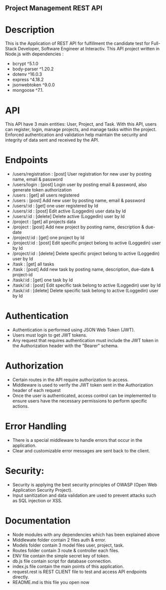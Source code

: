 ## Project Management REST API

# Description

This is the Application of REST API for fulfillment the candidate test
for Full-Stack Developer, Software Engineer at Interactiv.
This API project written in Node.js with dependencies :

- bcrypt ^5.1.0
- body-parser ^1.20.2
- dotenv ^16.0.3
- express ^4.18.2
- jsonwebtoken ^9.0.0
- mongoose ^7.1.

# API

This API have 3 main entities: User, Project, and Task.
With this API, users can register, login, manage projects, and manage tasks within the project.
Enforced authentication and validation help maintain the security and integrity of data sent and received by the API.

# Endpoints

- /users/registration : [post] User registration for new user by posting name, email & password
- /users/login        : [post] Login user by posting email & password, also generate token authorization
- /users              : [get] all users registered 
- /users              : [post] Add new user by posting name, email & password
- /users/:id          : [get] one user registered by Id
- /users/:id          : [post] Edit active (Loggedin) user data by Id
- /users/:id          : [delete] Delete active (Loggedin) user by Id
- /project            : [get] all projects data
- /project            : [post] Add new project by posting name, description & due-date
- /project/:id        : [get] one project by Id
- /project/:id        : [post] Edit specific project belong to active (Loggedin) user by Id
- /project/:id        : [delete] Delete specific project belong to active (Loggedin) user by Id
- /task               : [get] all tasks 
- /task               : [post] Add new task by posting name, description, due-date & project-id
- /task/:id           : [get] one task by Id
- /task/:id           : [post] Edit specific task belong to active (Loggedin) user by Id
- /task/:id           : [delete] Delete specific task belong to active (Loggedin) user by Id

# Authentication

- Authentication is performed using JSON Web Token (JWT).
- Users must login to get JWT tokens.
- Any request that requires authentication must include the JWT token in the Authorization header with the "Bearer" schema.

# Authorization

- Certain routes in the API require authorization to access.
- Middleware is used to verify the JWT token sent in the Authorization header of each request
- Once the user is authenticated, access control can be implemented to ensure users have the necessary permissions to perform specific actions.

# Error Handling

- There is a special middleware to handle errors that occur in the application.
- Clear and customizable error messages are sent back to the client.

# Security:

- Security is applying the best security principles of OWASP (Open Web Application Security Project).
- Input sanitization and data validation are used to prevent attacks such as SQL injection or XSS.

# Documentation

- Node modules with any dependencies which has been explained above
- Middlewate folder contain 2 files auth & error.
- Models folder contain 3 model files user, project, task.
- Routes folder contain 3 route & controller each files.
- ENV file contain the simple secret key of token.
- db.js file contain script for database connection.
- index.js file contain the main points of this application.
- request.rest is REST CLIENT file to test and access API endpoints directly.
- README.md is this file you open now
